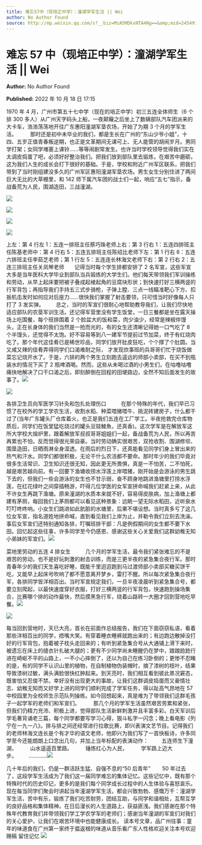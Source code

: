 ```yaml
---
title: 难忘57中（现培正中学）：潼湖学军生活 || Wei
author: No Author Found
source: http://mp.weixin.qq.com/s?__biz=MzA5MDkxNTA4Ng==&amp;mid=2454912743&amp;idx=1&amp;sn=59c7c49dabe58cc51d9bc0f742e01fb4&amp;chksm=87a23686b0d5bf901c61db061a027121d5983420657df1a096e318f08201c934447144b633cc#rd
---
```


# 难忘 57 中（现培正中学）：潼湖学军生活 || Wei

**Author:** No Author Found

**Published:** 2022 年 10 月 18 日 17:15

1970 年 4 月，广州市第五十七中学（现在的培正中学）初三五连全体师生（6 个排 300 多人）从广州天字码头上船，一夜颠簸之后坐上了数辆部队汽车团派来的大卡车，浩浩荡荡地开往广东惠阳潼湖军垦农场，开始了为期 3 个月的学军生活。         那时还是初中未毕业的我们，都是生长在广州的“东山少爷小姐”，十四、五岁正值青春叛逆期，也正是文革期间无课可上、无人能管的胡闹岁月。男同学打架；女同学堵塞上课铃……等等闹剧常发生。也许当时学校领导觉得我们实在太调皮捣蛋了吧，必须好好整治我们。把我们放到部队里去锻炼，在艰苦中磨砺，这为我们人生的成长会打下很好的基础。于是，学校和附近广州军区联系，把我们带到了当时刚组建没多久的广州军区惠阳潼湖军垦农场。男生女生分别住进了两间巨大无比的大草棚里，和 142 师下属汽车团的战士们一起，响应“五七”指示，备战备荒为人民，围湖造田，三战潼湖。

![](https://mmbiz.qpic.cn/mmbiz_jpg/PJWG74pLsMbNdTxuZFxO8O6MnsSA05p6Z6kvBpJWeicVJtUgiaasPfUSmic3BgN33WKRjoGXB97ibk0EaRFibxZbleA/640)

![](https://mmbiz.qpic.cn/mmbiz_jpg/PJWG74pLsMbNdTxuZFxO8O6MnsSA05p6oOJq9ib45mM8FCZCibqnos6QlNGLfSZicI8eDCpFYhv2nzcAkGges2eMw/640)

![](https://mmbiz.qpic.cn/mmbiz_jpg/PJWG74pLsMbNdTxuZFxO8O6MnsSA05p6sVyo53b2OWLB20h09R6eNrpRaacib8wFhzCcWqAWpiaYFyrFHTZoC2lg/640)

![](https://mmbiz.qpic.cn/mmbiz_jpg/PJWG74pLsMbNdTxuZFxO8O6MnsSA05p6IAiaMFUGWQgTcX4iaQia9Ug2wNyhOic4Pumsr0BpcqBkzuDJ995gyiciaMyQ/640)

上左：第 4 行左 1：五连一排班主任蔡巧珠老师上右：第 3 行右 1：五连四排班主任陈基老师中：第 4 行右 5：五连五排班主任陈绍比老师下左：第 1 行右 6：五连六排班主任李茹芝老师；第 1 行左 5：五连连长林海文老师下右：第 2 行右 2：五连三排班主任关凤琴老师       记得当时每个学生排都安排了 2 名军宣，这些军宣大多是当年医科大学毕业到部队当兵锻炼的大学生们。他们每天带领我们军训操练和劳动，从早上起床要把被子叠成起棱起角的豆腐块形状；到快速打好三横两竖的行军背包；再指导我们手持五三式步骑枪，子弹上膛、三点一线瞄准靶心下方、扣扳机击发时如何应对后座力……很快我们掌握了射击要领，只可惜当时好像每人只打了 3 发实弹。        总之，当时的军宣们很耐心地帮助教导我们，让我们尽快地适应部队的农垦军训生活。还记得军营里没有学生饭堂，一日三餐都是坐在露天操场上吃围餐，每个班排围着 2 个脸盆大的饭和菜，肉少油少，经常是辣椒伴馒头，正在长身体的我们当然是一抢而光的，有的女生还清晰记得她一口气吃了 8 个半馒头，还觉得不太饱。好不容易等到八一建军节提前过节加菜，终于有红烧肉吃了。那个年代这佳肴已是稀世珍品，同学们放开肚皮狂吃，个个撑了个肚圆。当又咸又辣的佳肴弄得同学们口渴难耐之际， 才发现炊事班的兵哥哥们忙于烧饭做菜忘记烧开水了。于是，六排的两个男生立刻跑去遥远的师部小卖部，在买不到瓶装水的情况下买了 2 瓶啤酒喝。然而，这些从未喝过酒的小男生们，在咕噜咕噜痛快地解决了口干口渴之后，即刻醉倒在回程的田埂路边，全然不知后面发生的故事了。![](https://mmbiz.qpic.cn/mmbiz_jpg/PJWG74pLsMbNdTxuZFxO8O6MnsSA05p6EW7cDHlKHl52xQsFvnAz5n4nMTMRNfXnuM1DXqAlBwUq0hr5eap2fg/640)

![](https://mmbiz.qpic.cn/mmbiz_jpg/PJWG74pLsMbNdTxuZFxO8O6MnsSA05p67nDmJtcbBDFE5E3u25WuCwV8OibNEzGdHuoXVNRxefo69w1DgrEHAuQ/640)

各排卫生员向军医学习针灸和包扎处理伤口          在那个特殊的年代，我们早已习惯了在校外的学工学农生活，收割水稻、种菜喂猪喂牛、挑泥砖建房子，什么都干过了(当年广东罐头厂仓库着火，也正是我们五连在工厂学工。半夜抢救完仓库物质后，同学们在饭堂猛吃烧过的罐头豆豉鯪魚，还真香)。这次学军是在解放军这所大学校大熔炉里，跟着解放军叔叔哥哥姐姐们一起，备战备荒为人民，所以再苦再累也不怕，反而觉得很光荣自豪。当时劳动确实很艰苦，双抢收割、围湖修坝、围垦造田，日晒雨淋全身湿透。在雨后的烈日下，还真能看见同学们身上冒出来的热气和汗水。同学们都很积极，无论干什么农活都不要命。那时年少的我们毕竟对很多生活常识、卫生知识还很无知，因此更无所畏惧，真是一不怕苦，二不怕死，越是艰苦越向前。有一回要下渔塘收捞水浮莲上岸喂猪，刚开始是会游泳的男生跳下去的，但我们一些会游泳的女生也不甘示弱，奋不顾身地跳进渔塘里打捞水浮莲，在红花绿叶之间穿插畅游，吓得几位学医的女军宣拼命喊我们赶紧上来，从此不许女生再跳下渔塘。原来潼湖的水质本来就不好，容易得皮肤病，加上渔塘上都建有茅厕，每回我们上茅厕都可以看见这种景象：远眺一望无际水稻田，近听泉水叮叮咚咚响。小女生们跳进如此肮脏的水塘里，后果不堪设想。当时真多亏了这几位女军宣，指名道姓地拼命喊，直到看见我们上岸为止，并勒令我们立刻去洗澡。事后女军宣们还特别通知各排，叮嘱班排干部：凡是例假期间的女生都不要下水田。回忆起这些往事，许多同学至今仍感恩、感谢这些关心关爱我们这群幼稚无知小弟妹的军宣们。![](https://mmbiz.qpic.cn/mmbiz_jpg/PJWG74pLsMbNdTxuZFxO8O6MnsSA05p6tIFAib8lGOUOgNH2kZB7GMqAW90v6631bUQNGTY6vkvP1RktEomxrEg/640)

菜地里劳动的五连 4 排女生          几个月的学军生活，最令我们紧张难忘的不是艰苦的劳动，也不是好玩刺激的射击训练，而是三更半夜的紧急集合夜行军。那时青春年少的我们天生喜吃好睡，既能千里迢迢跑到马过渡师部小卖部买糖买饼干吃，又能早上起床号吹响了都不愿意离开梦乡，雷打不醒。所以每次紧急集合夜行军，各排同学皆洋相百出。当时军宣规定我们，一旦半夜凌晨听到紧急集合号，都要立刻爬起，以最快速度穿好衣服，打好三横两竖的行军背包，快速跑到操场集合，比赛哪个排的动作最快，然后摸黑急行军，绕着山路转一大圈才回到营地吃早餐。![](https://mmbiz.qpic.cn/mmbiz_jpg/PJWG74pLsMbNdTxuZFxO8O6MnsSA05p6BQ4eGXtriaOPp5qsFqYBMicxUo0E2Cb6Xicq7YUwp03xptbUgCbtBFAmA/640)

![](https://mmbiz.qpic.cn/mmbiz_gif/Ljib4So7yuWgicN481ZkibbZd2QwWUmFfjkDxqNEuyNhx4P6YRv9Gib64sAO3HYcN523K6VAvyrn5dEMtoic1ucsz5Q/640?wx_fmt=gif)

每当回到营地时，天已大亮，首长在前面作总结报告，我们在下面窃窃私语，看着那些洋相百出的同学，捂嘴大笑。有穿着睡衣睡裤就跑出来的；有边跑边散掉没打好的行军背包，抱着被子枕头走回来的；有听到紧急集合号从大通铺上滑下来时，被遗忘在床上的缝衣针扎破大腿的；更有不少同学尚未睡醒仍在梦中，踉踉跄跄行进在崎岖不平的山路上，一不小心摔倒了，还以为自己在练习卧倒的；更惨不忍睹的是，有的同学不认识山里的植物，在自制植物伪装帽时，摘了漆树的枝叶，结果导致漆树过敏，满头满脸很快红肿起来。到天亮时，我们相互看到彼此景况窘态，既害怕又忍俊不禁。幸好没有出现更大的事故，让我们这群调皮捣蛋而又豪情壮志、幼稚无知而又好学上进的同学们顺利完成了学军任务，得以趾高气昂地在 57 中校园里为全校师生示范队列操练。如今回想起来，真是难为了带领我们这群毛孩子一起学军的老师们和军宣们。         那几个月的学军生活虽然艰苦劳累和紧张，但我们仍精力充沛、积极上进，觉得部队生活新鲜刺激并且丰富多彩。白天军训后学毛著背诵老三篇，每个同学都要写学习心得，狠斗私字一闪念；晚上看电影《列宁在一九一八》。排与排之间还经常进行拉歌比赛，即兴表演文艺节目。记得我们的老师林海文连长是个有才华的语文老师，他即兴为我们写了一首快板诗，许多同学至今还能朗朗上口念出几句，并加上当年标配的表演动作：         五连师生下潼湖，         山水遥遥百里路。         锤炼红心为人民，         学军路上迈大步。        …………![](https://mmbiz.qpic.cn/mmbiz_jpg/PJWG74pLsMbNdTxuZFxO8O6MnsSA05p6ZojNULqS1JB2FgnZn2ZmYel9gNTe3PavRognuvTxzxNkNN6FXK2LeA/640)

几十年后的我们，仍是一群活跃生猛、自强不息的“50 后青年”        50 年过去了，这段学军生活成为了我们这一届同学难忘的集体记忆。这些记忆中，既有那个特殊时代的历史印记，更多的是我们每个同学成长过程中的人生体验与喜怒哀乐。现在每当同学们聚会时讲起当年潼湖学军生活，都会兴致勃勃、感慨万千：潼湖学军生活，苦中有乐，锻炼了我们吃苦耐劳，团结互助，与同学和谐相处，互帮互学的良好品格和集体精神。在日后漫长的人生道路上，获益匪浅。我们感谢在那个特殊年代教育我们并带领我们学工学农学军的老师们；感谢当年潼湖的军宣们对我们的关心爱护，让我们在艰苦环境中也能健康成长。﻿ 读本号文章，品广州往事：童年的味道食在广州第一家终于揾返根的味道从音乐看广东人性格欢迎关注本号欢迎赐稿 留住记忆
![](https://mmbiz.qpic.cn/mmbiz_jpg/PJWG74pLsMbNdTxuZFxO8O6MnsSA05p6dkrXibxJu2VRfcfZiaZb2HlUCe1ias7TgXUCRwWpIdgUiaM3GMCc9Z70xg/640)

